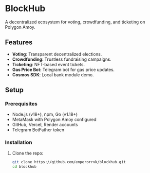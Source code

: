 # BlockHub
A decentralized ecosystem for voting, crowdfunding, and ticketing on Polygon Amoy.

## Features
- **Voting**: Transparent decentralized elections.
- **Crowdfunding**: Trustless fundraising campaigns.
- **Ticketing**: NFT-based event tickets.
- **Gas Price Bot**: Telegram bot for gas price updates.
- **Cosmos SDK**: Local bank module demo.

## Setup
### Prerequisites
- Node.js (v18+), npm, Go (v1.18+)
- MetaMask with Polygon Amoy configured
- GitHub, Vercel, Render accounts
- Telegram BotFather token

### Installation
1. Clone the repo:
   ```bash
   git clone https://github.com/emperorrvk/blockhub.git
   cd blockhub
